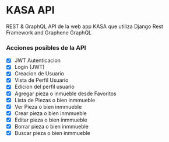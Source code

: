 # KASA API

REST & GraphQL API de la web app KASA que utiliza Django Rest Framework and Graphene GraphQL

### Acciones posibles de la API

- [x] JWT Autenticacion 
- [x] Login (JWT)
- [x] Creacion de Usuario
- [x] Vista de Perfil Usuario
- [x] Edicion del perfil usuario
- [x] Agregar pieza o inmueble desde Favoritos
- [x] Lista de Piezas o bien inmmueble 
- [x] Ver Pieza o bien inmmueble
- [x] Crear pieza o bien inmmueble
- [x] Editar pieza o bien inmmueble
- [x] Borrar pieza o bien inmmueble
- [x] Buscar pieza o bien inmmueble
